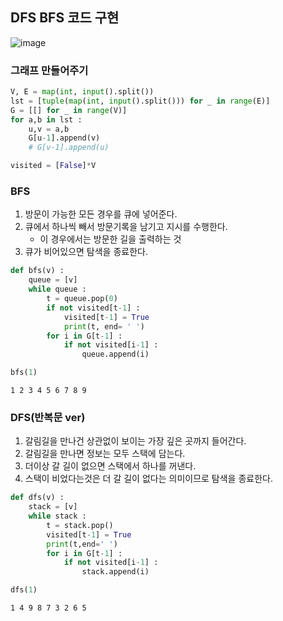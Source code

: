## DFS BFS 코드 구현

![image](https://user-images.githubusercontent.com/53211781/75859995-6c872180-5e3e-11ea-9ca9-3f139cebaf92.png)

### 그래프 만들어주기
```python
V, E = map(int, input().split())
lst = [tuple(map(int, input().split())) for _ in range(E)]
G = [[] for _ in range(V)]
for a,b in lst :
    u,v = a,b
    G[u-1].append(v)
    # G[v-1].append(u)

visited = [False]*V
```

### BFS

1. 방문이 가능한 모든 경우를 큐에 넣어준다. 
2. 큐에서 하나씩 빼서 방문기록을 남기고 지시를 수행한다.
    - 이 경우에서는 방문한 길을 출력하는 것
3. 큐가 비어있으면 탐색을 종료한다.

```python
def bfs(v) :
    queue = [v]
    while queue :
        t = queue.pop(0)
        if not visited[t-1] :
            visited[t-1] = True
            print(t, end= ' ')
        for i in G[t-1] :
            if not visited[i-1] :
                queue.append(i)

bfs(1)
```
```
1 2 3 4 5 6 7 8 9
```

### DFS(반복문 ver)

1. 갈림길을 만나건 상관없이 보이는 가장 깊은 곳까지 들어간다. 
2. 갈림길을 만나면 정보는 모두 스택에 담는다.
3. 더이상 갈 길이 없으면 스택에서 하나를 꺼낸다. 
4. 스택이 비었다는것은 더 갈 길이 없다는 의미이므로 탐색을 종료한다. 

```python
def dfs(v) :
    stack = [v]
    while stack :
        t = stack.pop()
        visited[t-1] = True
        print(t,end=' ')
        for i in G[t-1] :
            if not visited[i-1] :
                stack.append(i)

dfs(1)
```
```
1 4 9 8 7 3 2 6 5 
```